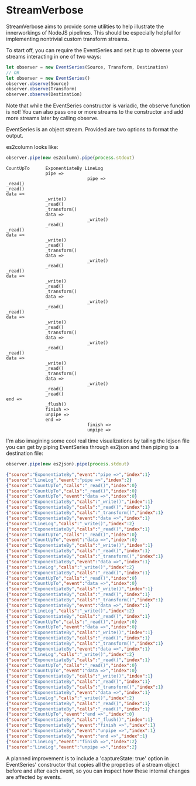 # StreamVerbose

StreamVerbose aims to provide some utilities to help illustrate the innerworkings of NodeJS pipelines. This should be especially helpful for implementing nontrivial custom transform streams.

To start off, you can require the EventSeries and set it up to obverse your streams interacting in one of two ways:
```js
let observer = new EventSeries(Source, Transform, Destination)
// OR
let observer = new EventSeries()
observer.observe(Source)
observer.observe(Transform)
observer.observe(Destination)
```
Note that while the EventSeries constructor is variadic, the observe function is not!
You can also pass one or more streams to the constructor and add more streams later by calling observe.

EventSeries is an object stream. Provided are two options to format the output.

es2column looks like:
```js
observer.pipe(new es2column).pipe(process.stdout)
```

```
CountUpTo      ExponentiateBy LineLog
               pipe =>
                               pipe =>
_read()
_read()
data =>
               _write()
               _read()
               _transform()
               data =>
                               _write()
               _read()
_read()
data =>
               _write()
               _read()
               _transform()
               data =>
                               _write()
               _read()
_read()
data =>
               _write()
               _read()
               _transform()
               data =>
                               _write()
               _read()
_read()
data =>
               _write()
               _read()
               _transform()
               data =>
                               _write()
               _read()
_read()
data =>
               _write()
               _read()
               _transform()
               data =>
                               _write()
               _read()
               _read()
end =>
               _flush()
               finish =>
               unpipe =>
               end =>
                               finish =>
                               unpipe =>
```

I'm also imagining some cool real time visualizations by tailing the ldjson file you can get by piping EventSeries through es2json and then piping to a destination file:
```js
observer.pipe(new es2json).pipe(process.stdout)
```
```JSON
{"source":"ExponentiateBy","event":"pipe =>","index":1}
{"source":"LineLog","event":"pipe =>","index":2}
{"source":"CountUpTo","calls":"_read()","index":0}
{"source":"CountUpTo","calls":"_read()","index":0}
{"source":"CountUpTo","event":"data =>","index":0}
{"source":"ExponentiateBy","calls":"_write()","index":1}
{"source":"ExponentiateBy","calls":"_read()","index":1}
{"source":"ExponentiateBy","calls":"_transform()","index":1}
{"source":"ExponentiateBy","event":"data =>","index":1}
{"source":"LineLog","calls":"_write()","index":2}
{"source":"ExponentiateBy","calls":"_read()","index":1}
{"source":"CountUpTo","calls":"_read()","index":0}
{"source":"CountUpTo","event":"data =>","index":0}
{"source":"ExponentiateBy","calls":"_write()","index":1}
{"source":"ExponentiateBy","calls":"_read()","index":1}
{"source":"ExponentiateBy","calls":"_transform()","index":1}
{"source":"ExponentiateBy","event":"data =>","index":1}
{"source":"LineLog","calls":"_write()","index":2}
{"source":"ExponentiateBy","calls":"_read()","index":1}
{"source":"CountUpTo","calls":"_read()","index":0}
{"source":"CountUpTo","event":"data =>","index":0}
{"source":"ExponentiateBy","calls":"_write()","index":1}
{"source":"ExponentiateBy","calls":"_read()","index":1}
{"source":"ExponentiateBy","calls":"_transform()","index":1}
{"source":"ExponentiateBy","event":"data =>","index":1}
{"source":"LineLog","calls":"_write()","index":2}
{"source":"ExponentiateBy","calls":"_read()","index":1}
{"source":"CountUpTo","calls":"_read()","index":0}
{"source":"CountUpTo","event":"data =>","index":0}
{"source":"ExponentiateBy","calls":"_write()","index":1}
{"source":"ExponentiateBy","calls":"_read()","index":1}
{"source":"ExponentiateBy","calls":"_transform()","index":1}
{"source":"ExponentiateBy","event":"data =>","index":1}
{"source":"LineLog","calls":"_write()","index":2}
{"source":"ExponentiateBy","calls":"_read()","index":1}
{"source":"CountUpTo","calls":"_read()","index":0}
{"source":"CountUpTo","event":"data =>","index":0}
{"source":"ExponentiateBy","calls":"_write()","index":1}
{"source":"ExponentiateBy","calls":"_read()","index":1}
{"source":"ExponentiateBy","calls":"_transform()","index":1}
{"source":"ExponentiateBy","event":"data =>","index":1}
{"source":"LineLog","calls":"_write()","index":2}
{"source":"ExponentiateBy","calls":"_read()","index":1}
{"source":"ExponentiateBy","calls":"_read()","index":1}
{"source":"CountUpTo","event":"end =>","index":0}
{"source":"ExponentiateBy","calls":"_flush()","index":1}
{"source":"ExponentiateBy","event":"finish =>","index":1}
{"source":"ExponentiateBy","event":"unpipe =>","index":1}
{"source":"ExponentiateBy","event":"end =>","index":1}
{"source":"LineLog","event":"finish =>","index":2}
{"source":"LineLog","event":"unpipe =>","index":2}
```

A planned improvement is to include a 'captureState: true' option in EventSeries' constructor that copies all the propeties of a stream object before and after each event, so you can inspect how these internal changes are affected by events.
